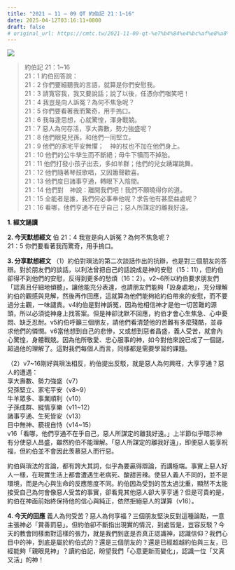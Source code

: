 ```yaml
---
title: "2021 – 11 – 09 QT 約伯記 21：1~16"
date: 2025-04-12T03:16:11+0800
draft: false
# original_url: https://cmtc.tw/2021-11-09-qt-%e7%b4%84%e4%bc%af%e8%a8%98-21%ef%bc%9a116
---
```


![](/images/qt.jpg)
> 約伯記 21：1\~16  
> 21：1 約伯回答說：  
> 21：2 你們要細聽我的言語，就算是你們安慰我。  
> 21：3 請寬容我，我又要說話；說了以後，任憑你們嗤笑吧！  
> 21：4 我豈是向人訴冤？為何不焦急呢？  
> 21：5 你們要看著我而驚奇，用手摀口。  
> 21：6 我每逢思想，心就驚惶，渾身戰兢。  
> 21：7 惡人為何存活，享大壽數，勢力強盛呢？  
> 21：8 他們眼見兒孫，和他們一同堅立。  
> 21：9 他們的家宅平安無懼；　神的杖也不加在他們身上。  
> 21：10 他們的公牛孳生而不斷絕；母牛下犢而不掉胎。  
> 21：11 他們打發小孩子出去，多如羊群；他們的兒女踴躍跳舞。  
> 21：12 他們隨著琴鼓歌唱，又因簫聲歡喜。  
> 21：13 他們度日諸事亨通，轉眼下入陰間。  
> 21：14 他們對　神說：離開我們吧！我們不願曉得你的道。  
> 21：15 全能者是誰，我們何必事奉他呢？求告他有甚麼益處呢？  
> 21：16 看哪，他們亨通不在乎自己；惡人所謀定的離我好遠。

**1. 經文誦讀**

**2.  今天默想經文**
伯 21：4 我豈是向人訴冤？為何不焦急呢？  
21：5 你們要看著我而驚奇，用手摀口。

**3. 分享默想經文**
（1）約伯對瑣法的第二次談話作出的抗辯，也是對三個朋友的答辯。對於朋友們的談話，以利法曾把自己的話說成是神的安慰（15：11），但約伯卻得不到他們的安慰，反得到更多的愁煩（16：2）。v2\~6所以約伯要求朋友們「認真且仔細地傾聽」，讓他能充分表達，也請朋友們能夠「設身處地」，充分理解約伯的觀感與見解，然後再作回應，這就算為他們能夠給約伯帶來的安慰，而不要過分主觀，一味譴責。v4約伯是對神訴冤，因為他相信神才是他一切苦難的源頭，所以必須從神身上找答案。但是神卻沈默不回應，約伯才會心生焦急、心中憂悶、缺乏忍耐。v5約伯呼籲三個朋友，請他們看清楚他的苦難有多麼殘酷，並尋求他們的憐憫。v6當他想到自己的悲慘，又或想到惡者昌盛，義人受苦，就會內心驚惶，身體戰兢。因為他所敬愛、忠心服事的神，如今對他來說已成了一個謎，超過他的理解了。這對我們每個人而言，同樣都是需要學習的課題。

（2）v7\~16剛好與瑣法相反，約伯提出反駁，就是惡人為何興旺，大享亨通？惡人的遭遇：  
享大壽數、勢力強盛（v7）  
兒孫堅立、家宅平安（v8\~9）  
牛羊眾多、事業順利（v10）  
子孫成群、縱情享樂（v11\~12）  
諸事亨通、生死皆安（v13）  
目中無神、藐視自恃（v14\~15）  
v16「看哪，他們亨通不在乎自己，惡人所謀定的離我好遠。」上半節似乎暗示神有分使惡人昌盛，雖然約伯不能理解。「惡人所謀定的離我好遠」，即便惡人能享祝福，但約伯並不會因此羡慕惡人而行惡。

約伯與瑣法的言論，都有誇大其詞，似乎為要贏得辯論，而講極端。事實上惡人好人一樣，在現實生活上都會遭遇生老病死、酸甜苦辣。使惡人義人不同的，並不是環境，而是內心與生命的反應態度不同。約伯因為受到的苦太過沈重，顯然不太能接受自己為何會像惡人受苦的事實，卻看見其他惡人卻大享亨通？但是可貴的是，約伯在神面前始終保持他的信心與純正，依然拒絕惡人的謀算（v16）。

**4. 今天的回應**
義人為何受苦？惡人為何享福？三個朋友堅決反對這種論點，一意主張神必「賞善罰惡」。但約伯卻不斷指出現實的情況，到處皆是，豈容反駁？今天的教會同樣面對這樣的張力，就是我們到底是否真正認識神，認識信仰？我們心目中的神，到底是屬於約伯式的？還是三個朋友的？還是已經超越約伯與三友，已經能夠「親眼見神」？讀約伯記，盼望我們「心意更新而變化」，認識一位「又真又活」的神！
